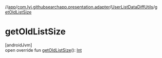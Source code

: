//[app](../../../index.md)/[com.lyj.githubsearchapp.presentation.adapter](../index.md)/[UserListDataDiffUtils](index.md)/[getOldListSize](get-old-list-size.md)

# getOldListSize

[androidJvm]\
open override fun [getOldListSize](get-old-list-size.md)(): [Int](https://kotlinlang.org/api/latest/jvm/stdlib/kotlin/-int/index.html)
